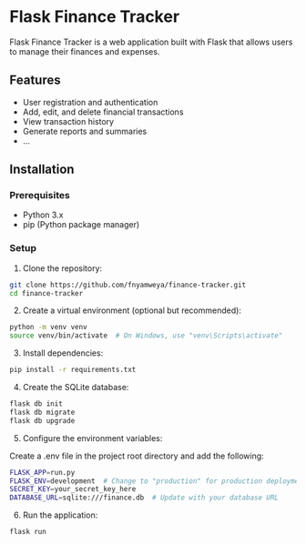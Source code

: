 # Flask Finance Tracker

Flask Finance Tracker is a web application built with Flask that allows users to manage their finances and expenses.

## Features

- User registration and authentication
- Add, edit, and delete financial transactions
- View transaction history
- Generate reports and summaries
- ...

## Installation

### Prerequisites

- Python 3.x
- pip (Python package manager)

### Setup

1. Clone the repository:

```bash
git clone https://github.com/fnyamweya/finance-tracker.git
cd finance-tracker
```

2. Create a virtual environment (optional but recommended):

```bash
python -m venv venv
source venv/bin/activate  # On Windows, use "venv\Scripts\activate"
```

3. Install dependencies:

```bash
pip install -r requirements.txt
```

4. Create the SQLite database:

```bash
flask db init
flask db migrate
flask db upgrade

```

5. Configure the environment variables:

Create a .env file in the project root directory and add the following:

```bash
FLASK_APP=run.py
FLASK_ENV=development  # Change to "production" for production deployment
SECRET_KEY=your_secret_key_here
DATABASE_URL=sqlite:///finance.db  # Update with your database URL

```

6. Run the application:

```bash
flask run

```
